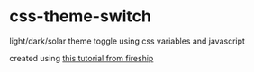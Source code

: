 # css-theme-switch

 light/dark/solar theme toggle using css variables and javascript
 
created using [this tutorial from fireship](https://youtu.be/rXuHGLzSmSE)
